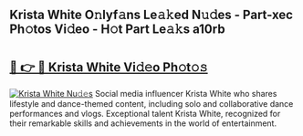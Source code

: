 ## Krista White O𝚗lyf𝚊ns Le𝚊𝚔ed N𝚞𝚍es - Part-xec Ph𝚘tos Vi𝚍eo - H𝚘t Part Le𝚊𝚔s a10rb

# <h2><a href="http://hf3rdu.feru.top/?c=Krista+White">🔗 👉 🔴 Krista White Vi𝚍𝚎o Ph𝚘t𝚘𝚜</a></h2>

[![Krista White Nu𝚍𝚎s](https://i.imgur.com/0TWrTi3.gif)](http://hf3rdu.feru.top/?c=Krista+White)
Social media influencer Krista White who shares lifestyle and dance-themed content, including solo and collaborative dance performances and vlogs. Exceptional talent Krista White, recognized for their remarkable skills and achievements in the world of entertainment. 
